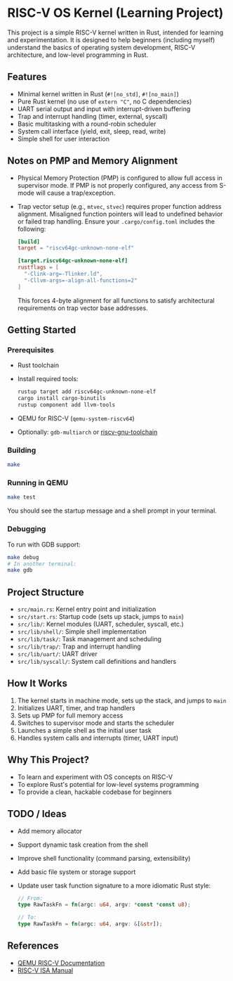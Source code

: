 # RISC-V OS Kernel (Learning Project)

This project is a simple RISC-V kernel written in Rust, intended for learning
and experimentation. It is designed to help beginners (including myself)
understand the basics of operating system development, RISC-V architecture,
and low-level programming in Rust.

## Features

* Minimal kernel written in Rust (`#![no_std]`, `#![no_main]`)
* Pure Rust kernel (no use of `extern "C"`, no C dependencies)
* UART serial output and input with interrupt-driven buffering
* Trap and interrupt handling (timer, external, syscall)
* Basic multitasking with a round-robin scheduler
* System call interface (yield, exit, sleep, read, write)
* Simple shell for user interaction

## Notes on PMP and Memory Alignment

* Physical Memory Protection (PMP) is configured to allow full access
  in supervisor mode. If PMP is not properly configured, any access from
  S-mode will cause a trap/exception.

* Trap vector setup (e.g., `mtvec`, `stvec`) requires proper function address
  alignment. Misaligned function pointers will lead to undefined behavior or
  failed trap handling. Ensure your `.cargo/config.toml` includes the following:

  ```toml
  [build]
  target = "riscv64gc-unknown-none-elf"

  [target.riscv64gc-unknown-none-elf]
  rustflags = [
    "-Clink-arg=-Tlinker.ld",
    "-Cllvm-args=-align-all-functions=2"
  ]
  ```

  This forces 4-byte alignment for all functions to satisfy architectural
  requirements on trap vector base addresses.

## Getting Started

### Prerequisites

* Rust toolchain
* Install required tools:

  ```sh
  rustup target add riscv64gc-unknown-none-elf
  cargo install cargo-binutils
  rustup component add llvm-tools
  ```
* QEMU for RISC-V (`qemu-system-riscv64`)
* Optionally: `gdb-multiarch` or [riscv-gnu-toolchain](https://github.com/riscv-collab/riscv-gnu-toolchain)

### Building

```sh
make
```

### Running in QEMU

```sh
make test
```

You should see the startup message and a shell prompt in your terminal.

### Debugging

To run with GDB support:

```sh
make debug
# In another terminal:
make gdb
```

## Project Structure

* `src/main.rs`: Kernel entry point and initialization
* `src/start.rs`: Startup code (sets up stack, jumps to `main`)
* `src/lib/`: Kernel modules (UART, scheduler, syscall, etc.)
* `src/lib/shell/`: Simple shell implementation
* `src/lib/task/`: Task management and scheduling
* `src/lib/trap/`: Trap and interrupt handling
* `src/lib/uart/`: UART driver
* `src/lib/syscall/`: System call definitions and handlers

## How It Works

1. The kernel starts in machine mode, sets up the stack, and jumps to `main`
2. Initializes UART, timer, and trap handlers
3. Sets up PMP for full memory access
4. Switches to supervisor mode and starts the scheduler
5. Launches a simple shell as the initial user task
6. Handles system calls and interrupts (timer, UART input)

## Why This Project?

* To learn and experiment with OS concepts on RISC-V
* To explore Rust's potential for low-level systems programming
* To provide a clean, hackable codebase for beginners

## TODO / Ideas

* Add memory allocator
* Support dynamic task creation from the shell
* Improve shell functionality (command parsing, extensibility)
* Add basic file system or storage support
* Update user task function signature to a more idiomatic Rust style:

  ```rust
  // From:
  type RawTaskFn = fn(argc: u64, argv: *const *const u8);

  // To:
  type RawTaskFn = fn(argc: u64, argv: &[&str]);
  ```

## References

* [QEMU RISC-V Documentation](https://wiki.qemu.org/Documentation/Platforms/RISCV)
* [RISC-V ISA Manual](https://github.com/riscv/riscv-isa-manual)
